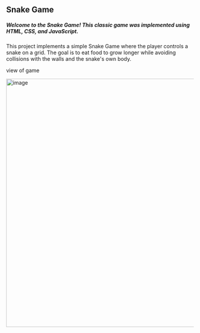 <h2>Snake Game</h2>

<h5>Welcome to the Snake Game! This classic game was implemented using HTML, CSS, and JavaScript.</h5>

<p>This project implements a simple Snake Game where the player controls a snake on a grid. The goal is to eat food to grow longer while avoiding collisions with the walls and the snake's own body.</p>

<p>view of game</p>

<img width="667" alt="image" src="https://github.com/adithyagattadi/Snake-Game/assets/122796208/6dd0d09f-f9ed-4246-96c4-d645ad778aa7">
